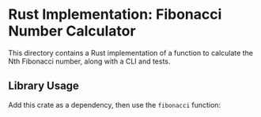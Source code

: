 # Rust Implementation: Fibonacci Number Calculator

This directory contains a Rust implementation of a function to calculate the Nth Fibonacci number, along with a CLI and tests.

## Library Usage

Add this crate as a dependency, then use the `fibonacci` function:


